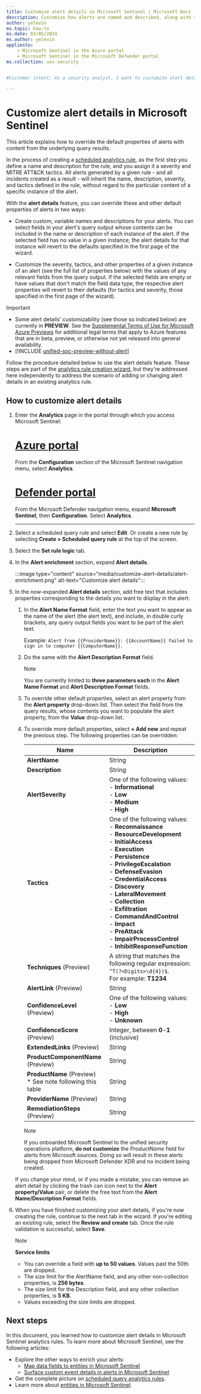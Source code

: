 ```yaml
---
title: Customize alert details in Microsoft Sentinel | Microsoft Docs
description: Customize how alerts are named and described, along with their severity and assigned tactics, based on the alerts' content.
author: yelevin
ms.topic: how-to
ms.date: 03/05/2024
ms.author: yelevin
appliesto:
    - Microsoft Sentinel in the Azure portal
    - Microsoft Sentinel in the Microsoft Defender portal
ms.collection: usx-security


#Customer intent: As a security analyst, I want to customize alert details in my analytics rules so that I can ensure alerts are more relevant and actionable based on specific query results.

---
```


# Customize alert details in Microsoft Sentinel 

This article explains how to override the default properties of alerts with content from the underlying query results.

In the process of creating a [scheduled analytics rule](detect-threats-custom.md), as the first step you define a name and description for the rule, and you assign it a severity and MITRE ATT&CK tactics. All alerts generated by a given rule - and all incidents created as a result - will inherit the name, description, severity, and tactics defined in the rule, without regard to the particular content of a specific instance of the alert.

With the **alert details** feature, you can override these and other default properties of alerts in two ways:

- Create custom, variable names and descriptions for your alerts. You can select fields in your alert's query output whose contents can be included in the name or description of each instance of the alert. If the selected field has no value in a given instance, the alert details for that instance will revert to the defaults specified in the first page of the wizard.

- Customize the severity, tactics, and other properties of a given instance of an alert (see the full list of properties below) with the values of any relevant fields from the query output. If the selected fields are empty or have values that don't match the field data type, the respective alert properties will revert to their defaults (for tactics and severity, those specified in the first page of the wizard).

> [!IMPORTANT]
> - Some alert details' customizability (see those so indicated below) are currently in **PREVIEW**. See the [Supplemental Terms of Use for Microsoft Azure Previews](https://azure.microsoft.com/support/legal/preview-supplemental-terms/) for additional legal terms that apply to Azure features that are in beta, preview, or otherwise not yet released into general availability.
> - [!INCLUDE [unified-soc-preview-without-alert](includes/unified-soc-preview-without-alert.md)]

Follow the procedure detailed below to use the alert details feature. These steps are part of the [analytics rule creation wizard](detect-threats-custom.md), but they're addressed here independently to address the scenario of adding or changing alert details in an existing analytics rule.

## How to customize alert details

1. Enter the **Analytics** page in the portal through which you access Microsoft Sentinel:

    # [Azure portal](#tab/azure)

    From the **Configuration** section of the Microsoft Sentinel navigation menu, select **Analytics**.

    # [Defender portal](#tab/defender)

    From the Microsoft Defender navigation menu, expand **Microsoft Sentinel**, then **Configuration**. Select **Analytics**.

    ---

1. Select a scheduled query rule and select **Edit**. Or create a new rule by selecting **Create > Scheduled query rule** at the top of the screen.

1. Select the **Set rule logic** tab.

1. In the **Alert enrichment** section, expand **Alert details**.

    :::image type="content" source="media/customize-alert-details/alert-enrichment.png" alt-text="Customize alert details":::

1. In the now-expanded **Alert details** section, add free text that includes properties corresponding to the details you want to display in the alert:

    1. In the **Alert Name Format** field, enter the text you want to appear as the name of the alert (the alert text), and include, in double curly brackets, any query output fields you want to be part of the alert text.

        Example: `Alert from {{ProviderName}}: {{AccountName}} failed to sign in to computer {{ComputerName}}.`

    1. Do the same with the **Alert Description Format** field.

        > [!NOTE]
        > You are currently limited to **three parameters each** in the **Alert Name Format** and **Alert Description Format** fields.

    1. To override other default properties, select an alert property from the **Alert property** drop-down list. Then select the field from the query results, whose contents you want to populate the alert property, from the **Value** drop-down list.

    1. To override more default properties, select **+ Add new** and repeat the previous step. The following properties can be overridden:

        | Name | Description |
        | ---- | ----------- |
        | **AlertName**                      | String |
        | **Description**                    | String |
        | **AlertSeverity**                  | One of the following values: <br>- **Informational**<br>- **Low**<br>- **Medium**<br>- **High** |
        | **Tactics**                        | One of the following values: <br>- **Reconnaissance**<br>- **ResourceDevelopment**<br>- **InitialAccess**<br>- **Execution**<br>- **Persistence**<br>- **PrivilegeEscalation**<br>- **DefenseEvasion**<br>- **CredentialAccess**<br>- **Discovery**<br>- **LateralMovement**<br>- **Collection**<br>- **Exfiltration**<br>- **CommandAndControl**<br>- **Impact**<br>- **PreAttack**<br>- **ImpairProcessControl**<br>- **InhibitResponseFunction** |
        | **Techniques** (Preview)           | A string that matches the following regular expression: `^T(?<Digits>\d{4})$`. <br>For example: **T1234** |
        | **AlertLink** (Preview)            | String |
        | **ConfidenceLevel** (Preview)      | One of the following values: <br>- **Low**<br>- **High**<br>- **Unknown** |
        | **ConfidenceScore** (Preview)      | Integer, between **0**-**1** (inclusive) |
        | **ExtendedLinks** (Preview)        | String |
        | **ProductComponentName** (Preview) | String |
        | **ProductName** (Preview)<br>\* See note following this table          | String |
        | **ProviderName** (Preview)         | String |
        | **RemediationSteps** (Preview)     | String |
    
       > [!NOTE]
       > 
       > If you onboarded Microsoft Sentinel to the unified security operations platform, **do not customize** the *ProductName* field for alerts from Microsoft sources. Doing so will result in these alerts being dropped from Microsoft Defender XDR and no incident being created.

    If you change your mind, or if you made a mistake, you can remove an alert detail by clicking the trash can icon next to the **Alert property/Value** pair, or delete the free text from the **Alert Name/Description Format** fields.

1. When you have finished customizing your alert details, if you're now creating the rule, continue to the next tab in the wizard. If you're editing an existing rule, select the **Review and create** tab. Once the rule validation is successful, select **Save**.

   > [!NOTE]
   > 
   > **Service limits**
   > - You can override a field with **up to 50 values**. Values past the 50th are dropped.
   > - The size limit for the AlertName field, and any other non-collection properties, is **256 bytes**.
   > - The size limit for the Description field, and any other collection properties, is **5 KB**.
   > - Values exceeding the size limits are dropped.

## Next steps

In this document, you learned how to customize alert details in Microsoft Sentinel analytics rules. To learn more about Microsoft Sentinel, see the following articles:

- Explore the other ways to enrich your alerts:
    - [Map data fields to entities in Microsoft Sentinel](map-data-fields-to-entities.md)
    - [Surface custom event details in alerts in Microsoft Sentinel](surface-custom-details-in-alerts.md)
- Get the complete picture on [scheduled query analytics rules](detect-threats-custom.md).
- Learn more about [entities in Microsoft Sentinel](entities.md).
